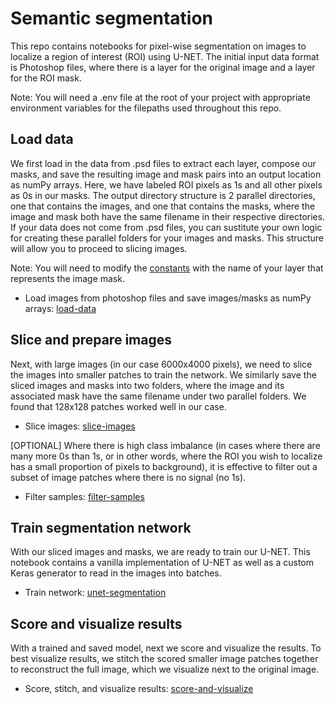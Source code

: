 # Semantic segmentation

This repo contains notebooks for pixel-wise segmentation on images to localize a region of interest (ROI) using U-NET. The initial input data format is Photoshop files, where there is a layer for the original image and a layer for the ROI mask.

Note: You will need a .env file at the root of your project with appropriate environment variables for the filepaths used throughout this repo. 

## Load data

We first load in the data from .psd files to extract each layer, compose our masks, and save the resulting image and mask pairs into an output location as numPy arrays. Here, we have labeled ROI pixels as 1s and all other pixels as 0s in our masks.  The output directory structure is 2 parallel directories, one that contains the images, and one that contains the masks, where the image and mask both have the same filename in their respective directories.  If your data does not come from .psd files, you can sustitute your own logic for creating these parallel folders for your images and masks. This structure will allow you to proceed to slicing images.

Note: You will need to modify the [constants](https://github.com/laurentran/segmentation/blob/master/src/utils/constant.py) with the name of your layer that represents the image mask. 

* Load images from photoshop files and save images/masks as numPy arrays: [load-data](https://github.com/laurentran/segmentation/blob/master/notebooks/load-data.ipynb)

## Slice and prepare images

Next, with large images (in our case 6000x4000 pixels), we need to slice the images into smaller patches to train the network.  We similarly save the sliced images and masks into two folders, where the image and its associated mask have the same filename under two parallel folders.  We found that 128x128 patches worked well in our case.

* Slice images: [slice-images](https://github.com/laurentran/segmentation/blob/master/notebooks/slice-images.ipynb)

[OPTIONAL] Where there is high class imbalance (in cases where there are many more 0s than 1s, or in other words, where the ROI you wish to localize has a small proportion of pixels to background), it is effective to filter out a subset of image patches where there is no signal (no 1s). 

* Filter samples: [filter-samples](https://github.com/laurentran/segmentation/blob/master/notebooks/filter-samples.ipynb)

## Train segmentation network

With our sliced images and masks, we are ready to train our U-NET.  This notebook contains a vanilla implementation of U-NET as well as a custom Keras generator to read in the images into batches.

* Train network: [unet-segmentation](https://github.com/laurentran/segmentation/blob/master/notebooks/unet-segmentation.ipynb)

## Score and visualize results

With a trained and saved model, next we score and visualize the results.  To best visualize results, we stitch the scored smaller image patches together to reconstruct the full image, which we visualize next to the original image.

* Score, stitch, and visualize results: [score-and-visualize](https://github.com/laurentran/segmentation/blob/master/notebooks/score_and_visualize.ipynb)
